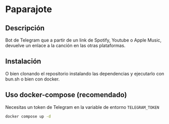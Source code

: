 # Paparajote

## Descripción

Bot de Telegram que a partir de un link de Spotify, Youtube o Apple Music, devuelve un enlace a la canción en las otras plataformas.

## Instalación

O bien clonando el repositorio instalando las dependencias y ejecutarlo con bun.sh o bien con docker.

## Uso docker-compose (recomendado)

Necesitas un token de Telegram en la variable de entorno `TELEGRAM_TOKEN`

```bash
docker compose up -d
```
